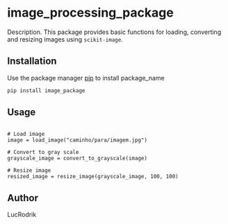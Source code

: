 # image_processing_package

Description. 
This package provides basic functions for loading, converting and resizing images using `scikit-image`.


## Installation

Use the package manager [pip](https://pip.pypa.io/en/stable/) to install package_name

```bash
pip install image_package
```

## Usage

```from image_processing import load_image, convert_to_grayscale, resize_image

# Load image
image = load_image("caminho/para/imagem.jpg")

# Convert to gray scale
grayscale_image = convert_to_grayscale(image)

# Resize image
resized_image = resize_image(grayscale_image, 100, 100)

```

## Author

LucRodrik